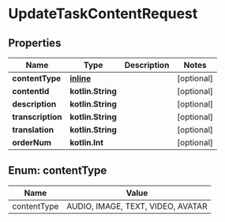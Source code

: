 
# UpdateTaskContentRequest

## Properties
| Name | Type | Description | Notes |
| ------------ | ------------- | ------------- | ------------- |
| **contentType** | [**inline**](#ContentType) |  |  [optional] |
| **contentId** | **kotlin.String** |  |  [optional] |
| **description** | **kotlin.String** |  |  [optional] |
| **transcription** | **kotlin.String** |  |  [optional] |
| **translation** | **kotlin.String** |  |  [optional] |
| **orderNum** | **kotlin.Int** |  |  [optional] |


<a id="ContentType"></a>
## Enum: contentType
| Name | Value |
| ---- | ----- |
| contentType | AUDIO, IMAGE, TEXT, VIDEO, AVATAR |



